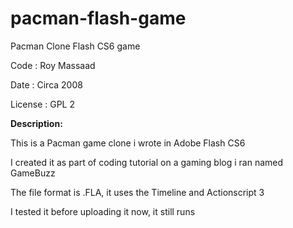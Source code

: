 # pacman-flash-game
Pacman Clone Flash CS6 game

Code : Roy Massaad

Date : Circa 2008

License : GPL 2

**Description:**

This is a Pacman game clone i wrote in Adobe Flash CS6

I created it as part of coding tutorial on a gaming blog i ran named GameBuzz

The file format is .FLA, it uses the Timeline and Actionscript 3

I tested it before uploading it now, it still runs


